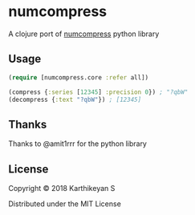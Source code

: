 # numcompress

A clojure port of [numcompress](https://github.com/amit1rrr/numcompress) python library

## Usage

```clojure
(require [numcompress.core :refer all])

(compress {:series [12345] :precision 0}) ; "?qbW"
(decompress {:text "?qbW"}) ; [12345]
```

## Thanks

Thanks to @amit1rrr for the python library

## License

Copyright © 2018 Karthikeyan S

Distributed under the MIT License
